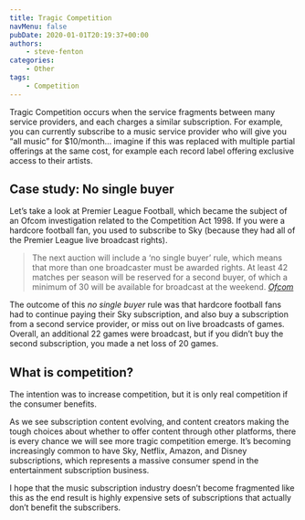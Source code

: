 ```yaml
---
title: Tragic Competition
navMenu: false
pubDate: 2020-01-01T20:19:37+00:00
authors:
    - steve-fenton
categories:
    - Other
tags:
    - Competition
---
```


Tragic Competition occurs when the service fragments between many service providers, and each charges a similar subscription. For example, you can currently subscribe to a music service provider who will give you “all music” for $10/month… imagine if this was replaced with multiple partial offerings at the same cost, for example each record label offering exclusive access to their artists.

## Case study: No single buyer

Let’s take a look at Premier League Football, which became the subject of an Ofcom investigation related to the Competition Act 1998. If you were a hardcore football fan, you used to subscribe to Sky (because they had all of the Premier League live broadcast rights).

> The next auction will include a ‘no single buyer’ rule, which means that more than one broadcaster must be awarded rights. At least 42 matches per season will be reserved for a second buyer, of which a minimum of 30 will be available for broadcast at the weekend. <cite>[Ofcom](https://www.ofcom.org.uk/about-ofcom/latest/media/media-releases/2016/premier-league-football-rights)</cite>

The outcome of this *no single buyer* rule was that hardcore football fans had to continue paying their Sky subscription, and also buy a subscription from a second service provider, or miss out on live broadcasts of games. Overall, an additional 22 games were broadcast, but if you didn’t buy the second subscription, you made a net loss of 20 games.

## What is competition?

The intention was to increase competition, but it is only real competition if the consumer benefits.

As we see subscription content evolving, and content creators making the tough choices about whether to offer content through other platforms, there is every chance we will see more tragic competition emerge. It’s becoming increasingly common to have Sky, Netflix, Amazon, and Disney subscriptions, which represents a massive consumer spend in the entertainment subscription business.

I hope that the music subscription industry doesn’t become fragmented like this as the end result is highly expensive sets of subscriptions that actually don’t benefit the subscribers.